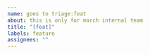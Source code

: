 ```yaml
---
name: goes to triage:feat
about: this is only for march internal team
title: "[feat]"
labels: feature
assignees: ""
---
```

